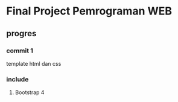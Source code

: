 # Final Project Pemrograman WEB

## progres
### commit 1
template html dan css


### include
1. Bootstrap 4
